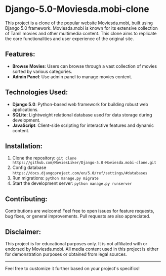 # Django-5.0-Moviesda.mobi-clone
This project is a clone of the popular website Moviesda.mobi, built using Django 5.0 framework. Moviesda.mobi is known for its extensive collection of Tamil movies and other multimedia content. This clone aims to replicate the core functionalities and user experience of the original site.

## Features:

- **Browse Movies**: Users can browse through a vast collection of movies sorted by various categories.
- **Admin Panel**: Use admin panel to manage movies content.

## Technologies Used:

- **Django 5.0**: Python-based web framework for building robust web applications.
- **SQLite**: Lightweight relational database used for data storage during development.
- **JavaScript**: Client-side scripting for interactive features and dynamic content.

## Installation:

1. Clone the repository: `git clone https://github.com/MoviesLiker/Django-5.0-Moviesda.mobi-clone.git`
2. Config database `https://docs.djangoproject.com/en/5.0/ref/settings/#databases`
3. Run migrations: `python manage.py migrate`
4. Start the development server: `python manage.py runserver`

## Contributing:

Contributions are welcome! Feel free to open issues for feature requests, bug fixes, or general improvements. Pull requests are also appreciated.

## Disclaimer:

This project is for educational purposes only. It is not affiliated with or endorsed by Moviesda.mobi. All media content used in this project is either for demonstration purposes or obtained from legal sources.

---

Feel free to customize it further based on your project's specifics!
